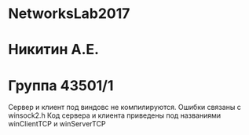 # NetworksLab2017
# Никитин А.Е.
# Группа 43501/1

Сервер и клиент под виндовс не компилируются. Ошибки связаны с winsock2.h
Код сервера и клиента приведены под названиями winClientTCP и winServerTCP
